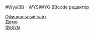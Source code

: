 #WysiBB - WYSIWYG BBcode редактор

[Официальный сайт](http://www.wysibb.com)  
[Демо](http://www.wysibb.com/demo/)  
[Форум](http://www.wysibb.com/forum/)  
